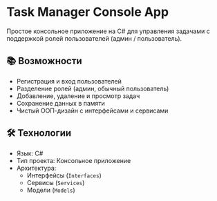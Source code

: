 # Task Manager Console App

Простое консольное приложение на C# для управления задачами с поддержкой ролей пользователей (админ / пользователь).

## 📚 Возможности

- Регистрация и вход пользователей
- Разделение ролей (админ, обычный пользователь)
- Добавление, удаление и просмотр задач
- Сохранение данных в памяти
- Чистый ООП-дизайн с интерфейсами и сервисами

## 🛠️ Технологии

- Язык: C#
- Тип проекта: Консольное приложение
- Архитектура: 
  - Интерфейсы (`Interfaces`)
  - Сервисы (`Services`)
  - Модели (`Models`)
